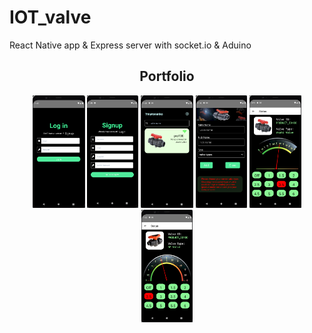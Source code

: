 # IOT_valve
React Native app &amp; Express server with socket.io &amp; Aduino

<h2 align="center">Portfolio</h2>

<div align="center">
<code><img height="180" src="https://github.com/brainartfu/IOT_valve/blob/main/valveImg/login.png"></code>
<code><img height="180" src="https://github.com/brainartfu/IOT_valve/blob/main/valveImg/signup.png"></code>
<code><img height="180" src="https://github.com/brainartfu/IOT_valve/blob/main/valveImg/valvelist.png"></code>
<code><img height="180" src="https://github.com/brainartfu/IOT_valve/blob/main/valveImg/addValve.png"></code>
<code><img height="180" src="https://github.com/brainartfu/IOT_valve/blob/main/valveImg/valveControl.png"></code>
<code><img height="180" src="https://github.com/brainartfu/IOT_valve/blob/main/valveImg/valveControl2.png"></code>
</div>
